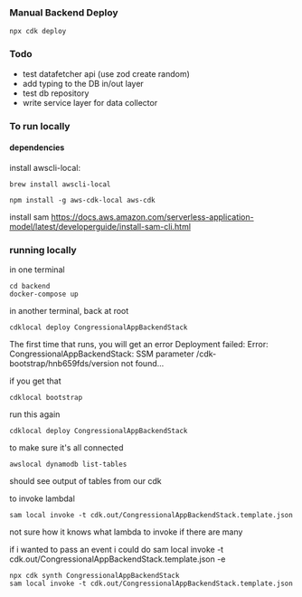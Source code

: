### Manual Backend Deploy

```
npx cdk deploy
```

### Todo

- test datafetcher api (use zod create random)
- add typing to the DB in/out layer
- test db repository
- write service layer for data collector

### To run locally

#### dependencies

install awscli-local:

```
brew install awscli-local
```

```
npm install -g aws-cdk-local aws-cdk
```

install sam
https://docs.aws.amazon.com/serverless-application-model/latest/developerguide/install-sam-cli.html

### running locally

in one terminal

```
cd backend
docker-compose up
```

in another terminal, back at root

```
cdklocal deploy CongressionalAppBackendStack
```

The first time that runs, you will get an error
Deployment failed: Error: CongressionalAppBackendStack: SSM parameter /cdk-bootstrap/hnb659fds/version not found...

if you get that

```
cdklocal bootstrap
```

run this again

```
cdklocal deploy CongressionalAppBackendStack
```

to make sure it's all connected

```
awslocal dynamodb list-tables
```

should see output of tables from our cdk

to invoke lambdal

```
sam local invoke -t cdk.out/CongressionalAppBackendStack.template.json
```

not sure how it knows what lambda to invoke if there are many

if i wanted to pass an event i could do sam local invoke -t cdk.out/CongressionalAppBackendStack.template.json -e <path to json even file>

```
npx cdk synth CongressionalAppBackendStack
sam local invoke -t cdk.out/CongressionalAppBackendStack.template.json
```
